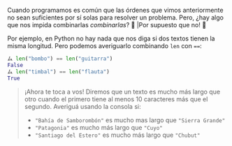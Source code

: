 Cuando programamos es común que las órdenes que vimos anteriormente no sean suficientes por sí solas para resolver un problema. Pero, ¿hay algo que nos impida combinarlas _combinarlas_? :thinking: |Por supuesto que no! :handshake:

Por ejemplo, en Python no hay nada que nos diga si dos textos tienen la misma longitud. Pero podemos averiguarlo combinando `len` con `==`: 

```python
ム len("bombo") == len("guitarra")
False
ム len("timbal") == len("flauta")
True
```

> ¡Ahora te toca a vos! Diremos que un texto es mucho más largo que otro cuando el primero tiene al menos 10 caracteres más que el segundo. Averiguá usando la consola si:
>
> * `"Bahía de Samborombón"` es mucho mas largo que `"Sierra Grande"`
> * `"Patagonia"` es mucho más largo que `"Cuyo"`
> * `"Santiago del Estero"` es mucho más largo que `"Chubut"`
